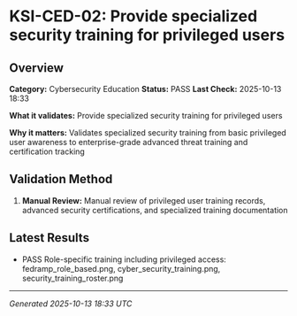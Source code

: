 # KSI-CED-02: Provide specialized security training for privileged users

## Overview

**Category:** Cybersecurity Education
**Status:** PASS
**Last Check:** 2025-10-13 18:33

**What it validates:** Provide specialized security training for privileged users

**Why it matters:** Validates specialized security training from basic privileged user awareness to enterprise-grade advanced threat training and certification tracking

## Validation Method

1. **Manual Review:** Manual review of privileged user training records, advanced security certifications, and specialized training documentation

## Latest Results

- PASS Role-specific training including privileged access: fedramp_role_based.png, cyber_security_training.png, security_training_roster.png

---
*Generated 2025-10-13 18:33 UTC*
